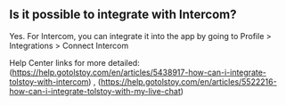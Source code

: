 ## Is it possible to integrate with Intercom?
Yes. For Intercom, you can integrate it into the app by going to Profile > Integrations > Connect Intercom


Help Center links for more detailed: (https://help.gotolstoy.com/en/articles/5438917-how-can-i-integrate-tolstoy-with-intercom) , (https://help.gotolstoy.com/en/articles/5522216-how-can-i-integrate-tolstoy-with-my-live-chat)


